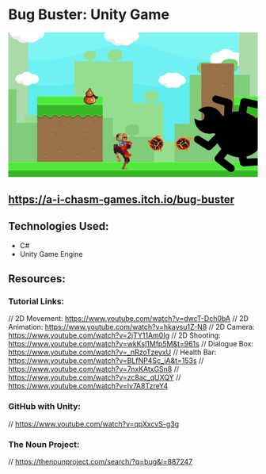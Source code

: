 # Bug Buster: Unity Game

![Screenshot 01](1.png)

## https://a-i-chasm-games.itch.io/bug-buster

## Technologies Used:
- C#
- Unity Game Engine

## Resources:
### Tutorial Links:
// 2D Movement: https://www.youtube.com/watch?v=dwcT-Dch0bA
// 2D Animation: https://www.youtube.com/watch?v=hkaysu1Z-N8
// 2D Camera: https://www.youtube.com/watch?v=2jTY11Am0Ig
// 2D Shooting: https://www.youtube.com/watch?v=wkKsl1Mfp5M&t=961s
// Dialogue Box: https://www.youtube.com/watch?v=_nRzoTzeyxU
// Health Bar: https://www.youtube.com/watch?v=BLfNP4Sc_iA&t=153s
// https://www.youtube.com/watch?v=7nxKAtxGSn8
// https://www.youtube.com/watch?v=zc8ac_qUXQY
// https://www.youtube.com/watch?v=Iv7A8TzreY4
### GitHub with Unity:
// https://www.youtube.com/watch?v=qpXxcvS-g3g
### The Noun Project:
// https://thenounproject.com/search/?q=bug&i=887247